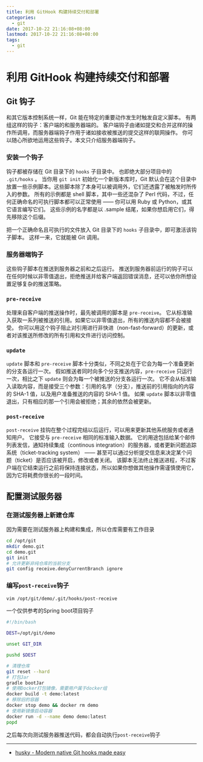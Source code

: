 ```yaml
---
title: 利用 GitHook 构建持续交付和部署
categories:
  - git
date: 2017-10-22 21:16:08+08:00
lastmod: 2017-10-22 21:16:08+08:00
tags:
  - git
---
```

# 利用 GitHook 构建持续交付和部署

## Git 钩子

和其它版本控制系统一样，Git 能在特定的重要动作发生时触发自定义脚本。 有两组这样的钩子：客户端的和服务器端的。 客户端钩子由诸如提交和合并这样的操作所调用，而服务器端钩子作用于诸如接收被推送的提交这样的联网操作。 你可以随心所欲地运用这些钩子。本文只介绍服务器端钩子。

### 安装一个钩子

钩子都被存储在 Git 目录下的 `hooks` 子目录中。 也即绝大部分项目中的 `.git/hooks` 。 当你用 `git init` 初始化一个新版本库时，Git 默认会在这个目录中放置一些示例脚本。这些脚本除了本身可以被调用外，它们还透露了被触发时所传入的参数。 所有的示例都是 shell 脚本，其中一些还混杂了 Perl 代码，不过，任何正确命名的可执行脚本都可以正常使用 —— 你可以用 Ruby 或 Python，或其它语言编写它们。 这些示例的名字都是以 .sample 结尾，如果你想启用它们，得先移除这个后缀。

把一个正确命名且可执行的文件放入 Git 目录下的 `hooks` 子目录中，即可激活该钩子脚本。 这样一来，它就能被 Git 调用。

<!-- more -->

### 服务器端钩子

这些钩子脚本在推送到服务器之前和之后运行。 推送到服务器前运行的钩子可以在任何时候以非零值退出，拒绝推送并给客户端返回错误消息，还可以依你所想设置足够复杂的推送策略。

### `pre-receive`

处理来自客户端的推送操作时，最先被调用的脚本是 `pre-receive`。 它从标准输入获取一系列被推送的引用。如果它以非零值退出，所有的推送内容都不会被接受。 你可以用这个钩子阻止对引用进行非快进（non-fast-forward）的更新，或者对该推送所修改的所有引用和文件进行访问控制。

### `update`

`update` 脚本和 `pre-receive` 脚本十分类似，不同之处在于它会为每一个准备更新的分支各运行一次。 假如推送者同时向多个分支推送内容，`pre-receive` 只运行一次，相比之下 `update` 则会为每一个被推送的分支各运行一次。 它不会从标准输入读取内容，而是接受三个参数：引用的名字（分支），推送前的引用指向的内容的 SHA-1 值，以及用户准备推送的内容的 SHA-1 值。 如果 `update` 脚本以非零值退出，只有相应的那一个引用会被拒绝；其余的依然会被更新。

### `post-receive`

`post-receive` 挂钩在整个过程完结以后运行，可以用来更新其他系统服务或者通知用户。 它接受与 `pre-receive` 相同的标准输入数据。 它的用途包括给某个邮件列表发信，通知持续集成（continous integration）的服务器，或者更新问题追踪系统（ticket-tracking system） —— 甚至可以通过分析提交信息来决定某个问题（ticket）是否应该被开启，修改或者关闭。 该脚本无法终止推送进程，不过客户端在它结束运行之前将保持连接状态，所以如果你想做其他操作需谨慎使用它，因为它将耗费你很长的一段时间。

## 配置测试服务器

### 在测试服务器上新建仓库

因为需要在测试服务器上构建和集成，所以仓库需要有工作目录

```bash
cd /opt/git
mkdir demo.git
cd demo.git
git init
# 允许更新非纯仓库的当前分支
git config receive.denyCurrentBranch ignore
```

### 编写`post-receive`钩子

```bash
vim /opt/git/demo/.git/hooks/post-receive
```

一个仅供参考的Spring boot项目钩子

```bash
#!/bin/bash

DEST=/opt/git/demo

unset GIT_DIR

pushd $DEST

# 清理仓库
git reset --hard
# 打包Jar
gradle bootJar
# 使用Docker打包镜像，需要用户属于docker组
docker build -t demo:latest
# 移除旧的容器
docker stop demo && docker rm demo
# 使用新镜像启动容器
docker run -d --name demo demo:latest
popd
```

之后每次向测试服务器推送代码，都会自动执行`post-receive`钩子

---

- [husky - Modern native Git hooks made easy](https://github.com/typicode/husky)
